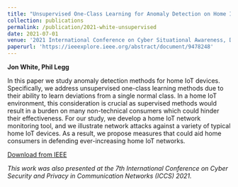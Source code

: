 ```yaml
---
title: "Unsupervised One-Class Learning for Anomaly Detection on Home IoT Network Devices"
collection: publications
permalink: /publication/2021-white-unsupervised
date: 2021-07-01
venue: '2021 International Conference on Cyber Situational Awareness, Data Analytics and Assessment (CyberSA)'
paperurl: 'https://ieeexplore.ieee.org/abstract/document/9478248'
---
```


**Jon White, Phil Legg**

In this paper we study anomaly detection methods for home IoT devices. Specifically, we address unsupervised one-class learning methods due to their ability to learn deviations from a single normal class. In a home IoT environment, this consideration is crucial as supervised methods would result in a burden on many non-technical consumers which could hinder their effectiveness. For our study, we develop a home IoT network monitoring tool, and we illustrate network attacks against a variety of typical home IoT devices. As a result, we propose measures that could aid home consumers in defending ever-increasing home IoT networks.

[Download from IEEE](https://ieeexplore.ieee.org/abstract/document/9478248)

*This work was also presented at the 7th International Conference on Cyber Security and Privacy in Communication Networks (ICCS) 2021.*
